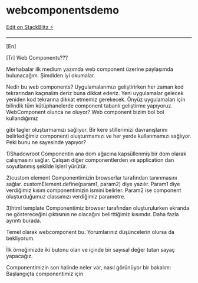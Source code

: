 # webcomponentsdemo

[Edit on StackBlitz ⚡️](https://stackblitz.com/edit/webcomponentsdemo)

---

[En]

[Tr]
Web Components???

Merhabalar ilk medium yazımda web component üzerine paylaşımda bulunacağım. Şimdiden iyi okumalar.

Nedir bu web components?
Uygulamalarımızı geliştirirken her zaman kod tekrarından kaçınalım deriz buna dikkat ederiz. Yeni uygulamalar gelecek yeniden kod tekrarına dikkat etmemiz gerekecek. Önyüz uygulamaları için bilindik tüm kütüphanelerde component tabanlı geliştirme yapıyoruz. WebComponent olunca ne oluyor? Web component bizim bol bol kullandığımız <div> <span> gibi tagler oluşturmamızı sağlıyor. Bir kere stillerimizi davranışlarını belirlediğimiz <my-alert/> componenti oluşturmamızı ve her yerde kullanmamızı sağlıyor. Peki bunu ne sayesinde yapıyor?

1)Shadowroot
Componentin ana dom ağacına kapsüllenmiş bir dom olarak çalışmasını sağlar. Çalışan diğer componentlerden ve application dan soyutlanmış şekilde işleri yürütür.

2)custom element
Componentimizin browserlar tarafından tanınmasını sağlar. customElement.define(param1, param2) diye yazılır. Param1 diye verdiğimiz kısım componentimizin ismini belirler. Param2 ise component oluşturduğumuz classımızı verdiğimiz parametre.

3)html template
Componentimiz browser tarafından oluşturulurken ekranda ne göstereceğini çıktısının ne olacağını belirttiğimiz kısımdır.
Daha fazla ayrıntı burada.

Temel olarak webcomponent bu. Yorumlarınız düşüncelerin olursa da bekliyorum.

İlk örneğimizde iki butonu olan ve içinde bir sayısal değer tutan sayaç yapacağız.

Componentimizin son halinde neler var, nasıl görünüyor bir bakalım:
Başlangıçta componentimiz için <template> oluşturuyoruz . Kullanacağımız html elementlerini tanımlıyoruz. Ardından classımızı tanımlamaya başlıyoruz. Classımız için "CounterComponent" ismini seçtim. Extend ettiğimiz yer "HTMLElement" olduğunu görüyorsunuz. Böylece standart html elementinin üstünde ilerleme kaydedebiliriz.

---

LifeCycle:

1. constructor
   Başlatıcı adımımız, "Constructor" fonksiyonumuzdur. İlk değer atamalarımız, tanımlarımız burada yer alır. Componentimiz için olacak tüm ilk tanımları burada yer alır. This.myValue = "First Value" gibi. Burada unutulmaması gereken diğer konu Mixin ve extend edilen classlardan tüm mirası aldığından emin olmaktır. Bunu da "super()" çağrımını ekleyerek tamamlamış oluyoruz. Burada componentimizin shadowDom kullanasına karar verebilir ve html parçamızın eklenmesini yapabiliriz.

2. connectedCallback
   Componentimizin içinde bir öğe eklenmesi durumunda çağrılan adımdır. Bu adımda document.queryselector ile dom üzerinde elementleri bulabiliriz. Bu sayede eventlistener ekleme işlemleri için uygun bir adım olmakta.

3. disconnectedCallback
   Componentimiz dom üzerinden silindiğinde ve ekranda artık çalışmadığında bu lifecycle adımımız tetiklenir. Bu adımda ekli eventlistener bulunuyorsa bunlardan kurtulmamız gerekir. Temizleme ve kaynakları sıfırlama adına, en uygun yerimiz burasıdır.

4. attributeChangedCallback
   Adının hakkını veren lifecycle adımına geldik 😊 Componentimizin üzerine eklenen(örneğimizde observedAttributes) parametrelerde bir değişiklik olması durumunda bu adım tetiklenmekte. 3 parametre ile çağrılır. Bunlar;
   1-parameter adı,
   2-parametrenin eski değeri,
   3-parametrenin yeni değeri

5. adoptedCallback
   Componentimiz içinde bunla ilgili bir örnek yok ama güzel bir şekilde açıklayacağım 😊 uygulamamız içinde bir kaç iframe olması durumunu düşünelim. Her iframe kendi içinde bir "document" a sahip olacak. Eğer componentimiz sayfa içinde bir yerde ekliyken iframe içine taşınırsa. Bu fonksiyonumuz tetiklenir. Burada şöyle bir önemli nokta var. iframe içine taşınan elementimizin "constructor" adımı çağrılmaz. Bu yüzden yapılması gereken işlemleri burada tekrar etmeniz yada yeri değiştiği bir değişiklik uygulayabilirsiniz.
   Componentimiz ilk sayfaya eklenmesi durumundaki adımların sırası:
   constructor > connectedCallback
   Componentimiz farklı bir iframe altına taşınma işleminin yapılması.( nasıl yapılacağı ile ilgili örnek)
   disconnectedCallback > adoptedCallback > connectedCallback

---

Bu adımlardan sonra componentimizi oluşturmaya başlayabiliriz. Componentimiz bir sayaç componenti olacak "-","+" buttonları bulunacak bir de ortalarında değeri gösterdiğimiz alan olacak.
Geliştireceğimiz component burada.
Ilk adım olarak componentimizin html kısmını oluşturuyoruz.
const template = document.createElement('template');
template.innerHTML = `

<style>
button {
width: 50px;
height: 50px;
border: 1px solid orange;
border-radius: 20%;
background: red;
color: white;
font-weight: bold;
cursor: pointer;
}
button:active {
background-color: #D9391C;
border: 1px solid red;
border-radius: 30%;
}
button:focus {
outline: none;
}
span {
display: inline-block;
margin: 0 5px;
min-width: 25px;
text-align: center;
}
</style>

<slot></slot>
<button id="increaseBtn">+</button>
<span id="label">0</span>
<button id="decreaseBtn">-</button>
`;

Buttonların üst kısmında stiller verilmiş durumda. Arkasından class tanımımızı ekliyoruz.
`export class CounterComponent extends HTMLElement {`
Class ismimiz "CounterComponent" ve extend edilen yer gördüğünüz gibi basic "HTMLElement". İlk önce class içinde kullanacağım parametreleri tanımlıyorum. Burada takip edeceğim tek parametrem olacak.
`static get observedAttributes() { return ['value']; }`

Value üzerinde değişiklikler için set-get metotlarını ekliyorum.
`get value() { return this.getAttribute('value'); } set value(val) { this.setAttribute('value', val); }`

Böylece value ataması olduğunda yada buttonlar tıklandığında attribute de güncellemesini yapmış olacağım. Sonrasında lifecycle adımlarımla devam ediyorum.
`constructor() { // prototip veya extend olunan yerlerdeki işlemleri miras alabilmek için eklenir. super(); // İsteğe bağlı olarak componentinizi shadow dom içine alabilirsiniz this.attachShadow({ mode: 'open' }); this.shadowRoot.appendChild(template.content.cloneNode(true)); // Dom elemenlerini oluşturdugumuz değişkenlere atıyoruz this.increaseButton = this.shadowRoot.querySelector('#increaseBtn'); this.decreaseButton = this.shadowRoot.querySelector('#decreaseBtn'); this.label = this.shadowRoot.querySelector('#label'); this.value = 0; }`
Burada componentim shadow içinde oluşması için
`this.attachShadow({ mode: 'open' });`
ekledim.

`this.shadowRoot.appendChild(template.content.cloneNode(true)); shadowDom içine en başta oluşturduğum html kodunu buraya ekledim. this.increaseButton = this.shadowRoot.querySelector('#increaseBtn'); this.decreaseButton = this.shadowRoot.querySelector('#decreaseBtn'); this.label = this.shadowRoot.querySelector('#label'); this.value = 0;`

html üzerinde olan button ve label için değişkenlerime atamlarımı yaptım aynı zamanda sayacımın "0" dan başlaması için ilk değer atamamı yaptım. Diğer lifecycle adımıma geçtiğimde:
`connectedCallback() { // Buttonların click eventlerine dinleyici ekliyoruz // addEventListener callback fonksiyonuna kendi componentimizi gönderiyoruz bu context üstünde işlem yapabilmesi için this.increaseButton.addEventListener('click', this.\_increase.bind(this)); this.decreaseButton.addEventListener('click', this.\_decrease.bind(this)); }`

Dom üzerinde bulunan elementlerime eventlistener ları ekledim button tıklandığında sayacımı azaltma ve arttırma fonksiyonlarımı çağırıyorum.

Ardından;
`disconnectedCallback() { // dinleyicileri siliyoruz yine kendi contextimizi göndererek this.increaseButton.removeEventListener('click', this.\_increase.bind(this)); this.decreaseButton.removeEventListener('click', this.\_decrease.bind(this)); }`
Lifcycle da bahsettiğimiz gibi bu adımda html elementimizin ekrandan kaldırıldığı durumlarda eventlistenerlarımızı siliyoruz.
Devamında:

`attributeChangedCallback(name, oldValue, newValue) { this.label.innerHTML = newValue; }`

Value üzerinde bir değişiklik olduğunda dom üzerinde bulunan değişkenimizi güncelliyoruz. Geriye kalan kısımda arttırma ve azaltma fonksiyonlarımızı ekliyoruz.

`\_increase() { this.value = parseInt(this.value) + 1; } \_decrease() { this.value = this.value - 1; }`

Ve en sonunda classımızı kapatıp component tanımımızı ekliyoruz.
`} customElements.define('my-parent', CounterComponent);`

Şuanda gördüğünüz gibi componentimizi bir file içinde oluşturduk.
Bunu birde bir html içinde çalıştığını görürsek ilk adım için herşeyi tamamlamış olacağız.

<body>
<my-parent> </my-parent>
<script type="module" src="./my-element.js"></script>
</body>
Elementimizin adını ve oluşturduğumuz dosyanın importunu eklediğimize göre artık önümüzde bir engel kalmamış olmalı 😊
Ekrana gelen ilk hali"+" tıklamaları sonrası"-" tıklamaları sonrasıUmarım faydalı bir yazı olmuştur.

Deneyimlerinizi benle paylaşırsanız çok sevinirim.
